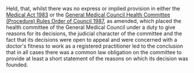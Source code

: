 Held, that, whilst there was no express or implied provision in either the [Medical Act 1983](https://uk.westlaw.com/Document/I60244930E42311DAA7CF8F68F6EE57AB/View/FullText.html?originationContext=document&transitionType=DocumentItem&ppcid=e4467a7ba20a46528ef3cebde9a1cac5&contextData=(sc.Default)) or the [General Medical Council Health Committee (Procedure) Rules Order of Council 1987](https://uk.westlaw.com/Document/I7E011781E42311DAA7CF8F68F6EE57AB/View/FullText.html?originationContext=document&transitionType=DocumentItem&ppcid=e4467a7ba20a46528ef3cebde9a1cac5&contextData=(sc.Default)), as amended, which placed the health committee of the General Medical Council under a duty to give reasons for its decisions, the judicial character of the committee and the fact that its decisions were open to appeal and were concerned with a doctor's fitness to work as a registered practitioner led to the conclusion that in all cases there was a common law obligation on the committee to provide at least a short statement of the reasons on which its decision was founded.
